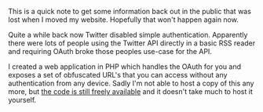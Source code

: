 This is a quick note to get some information back out in the public that
was lost when I moved my website. Hopefully that won't happen again now.

Quite a while back now Twitter disabled simple authentication. Apparently 
there were lots of people using the Twitter API directly in a basic RSS 
reader and requiring OAuth broke those peoples use-case for the API.

I created a web application in PHP which handles the OAuth for you and
exposes a set of obfuscated URL's that you can access without any 
authentication from any device. Sadly I'm not able to host a copy of this
any more, but [the code is still freely available][twitterrss-code] and it 
doesn't take much to host it yourself.

[twitterrss-code]: https://bitbucket.org/mscharley/twitter-rss
